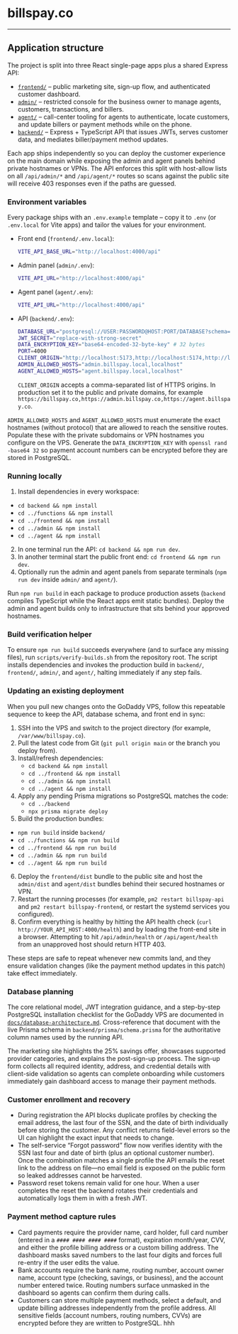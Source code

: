 # billspay.co


---

## Application structure

The project is split into three React single-page apps plus a shared Express API:

* [`frontend/`](frontend/) – public marketing site, sign-up flow, and authenticated customer dashboard.
* [`admin/`](admin/) – restricted console for the business owner to manage agents, customers, transactions, and billers.
* [`agent/`](agent/) – call-center tooling for agents to authenticate, locate customers, and update billers or payment methods while on the phone.
* [`backend/`](backend/) – Express + TypeScript API that issues JWTs, serves customer data, and mediates biller/payment method updates.

Each app ships independently so you can deploy the customer experience on the main domain while exposing the admin and agent panels behind private hostnames or VPNs. The API enforces this split with host-allow lists on all `/api/admin/*` and `/api/agent/*` routes so scans against the public site will receive 403 responses even if the paths are guessed.

### Environment variables

Every package ships with an `.env.example` template – copy it to `.env` (or `.env.local` for Vite apps) and tailor the values for your environment.

* Front end (`frontend/.env.local`):
  ```bash
  VITE_API_BASE_URL="http://localhost:4000/api"
  ```

* Admin panel (`admin/.env`):
  ```bash
  VITE_API_URL="http://localhost:4000/api"
  ```

* Agent panel (`agent/.env`):
  ```bash
  VITE_API_URL="http://localhost:4000/api"
  ```

* API (`backend/.env`):
  ```bash
  DATABASE_URL="postgresql://USER:PASSWORD@HOST:PORT/DATABASE?schema=public"
  JWT_SECRET="replace-with-strong-secret"
  DATA_ENCRYPTION_KEY="base64-encoded-32-byte-key" # 32 bytes
  PORT=4000
  CLIENT_ORIGIN="http://localhost:5173,http://localhost:5174,http://localhost:5175"
  ADMIN_ALLOWED_HOSTS="admin.billspay.local,localhost"
  AGENT_ALLOWED_HOSTS="agent.billspay.local,localhost"
  ```

  `CLIENT_ORIGIN` accepts a comma-separated list of HTTPS origins. In production set it to the public and private domains, for example `https://billspay.co,https://admin.billspay.co,https://agent.billspay.co`.

`ADMIN_ALLOWED_HOSTS` and `AGENT_ALLOWED_HOSTS` must enumerate the exact hostnames (without protocol) that are allowed to reach the sensitive routes. Populate these with the private subdomains or VPN hostnames you configure on the VPS. Generate the `DATA_ENCRYPTION_KEY` with `openssl rand -base64 32` so payment account numbers can be encrypted before they are stored in PostgreSQL.

### Running locally

1. Install dependencies in every workspace:
* `cd backend && npm install`
* `cd ../functions && npm install`
* `cd ../frontend && npm install`
* `cd ../admin && npm install`
* `cd ../agent && npm install`
2. In one terminal run the API: `cd backend && npm run dev`.
3. In another terminal start the public front end: `cd frontend && npm run dev`.
4. Optionally run the admin and agent panels from separate terminals (`npm run dev` inside `admin/` and `agent/`).

Run `npm run build` in each package to produce production assets (`backend` compiles TypeScript while the React apps emit static bundles). Deploy the admin and agent builds only to infrastructure that sits behind your approved hostnames.

### Build verification helper

To ensure `npm run build` succeeds everywhere (and to surface any missing files), run `scripts/verify-builds.sh` from the repository root. The script installs dependencies and invokes the production build in `backend/`, `frontend/`, `admin/`, and `agent/`, halting immediately if any step fails.

### Updating an existing deployment

When you pull new changes onto the GoDaddy VPS, follow this repeatable sequence to keep the API, database schema, and front end in sync:

1. SSH into the VPS and switch to the project directory (for example, `/var/www/billspay.co`).
2. Pull the latest code from Git (`git pull origin main` or the branch you deploy from).
3. Install/refresh dependencies:
   * `cd backend && npm install`
   * `cd ../frontend && npm install`
   * `cd ../admin && npm install`
   * `cd ../agent && npm install`
4. Apply any pending Prisma migrations so PostgreSQL matches the code:
   * `cd ../backend`
   * `npx prisma migrate deploy`
5. Build the production bundles:
* `npm run build` inside `backend/`
* `cd ../functions && npm run build`
* `cd ../frontend && npm run build`
* `cd ../admin && npm run build`
* `cd ../agent && npm run build`
6. Deploy the `frontend/dist` bundle to the public site and host the `admin/dist` and `agent/dist` bundles behind their secured hostnames or VPN.
7. Restart the running processes (for example, `pm2 restart billspay-api` and `pm2 restart billspay-frontend`, or restart the systemd services you configured).
8. Confirm everything is healthy by hitting the API health check (`curl http://YOUR_API_HOST:4000/health`) and by loading the front-end site in a browser. Attempting to hit `/api/admin/health` or `/api/agent/health` from an unapproved host should return HTTP 403.

These steps are safe to repeat whenever new commits land, and they ensure validation changes (like the payment method updates in this patch) take effect immediately.

### Database planning

The core relational model, JWT integration guidance, and a step-by-step PostgreSQL installation checklist for the GoDaddy VPS are documented in [`docs/database-architecture.md`](docs/database-architecture.md). Cross-reference that document with the live Prisma schema in `backend/prisma/schema.prisma` for the authoritative column names used by the running API.

The marketing site highlights the 25% savings offer, showcases supported provider categories, and explains the post-sign-up process. The sign-up form collects all required identity, address, and credential details with client-side validation so agents can complete onboarding while customers immediately gain dashboard access to manage their payment methods.

### Customer enrollment and recovery

* During registration the API blocks duplicate profiles by checking the email address, the last four of the SSN, and the date of birth individually before storing the customer. Any conflict returns field-level errors so the UI can highlight the exact input that needs to change.
* The self-service “Forgot password” flow now verifies identity with the SSN last four and date of birth (plus an optional customer number). Once the combination matches a single profile the API emails the reset link to the address on file—no email field is exposed on the public form so leaked addresses cannot be harvested.
* Password reset tokens remain valid for one hour. When a user completes the reset the backend rotates their credentials and automatically logs them in with a fresh JWT.

### Payment method capture rules

* Card payments require the provider name, card holder, full card number (entered in a `#### #### #### ####` format), expiration month/year, CVV, and either the profile billing address or a custom billing address. The dashboard masks saved numbers to the last four digits and forces full re-entry if the user edits the value.
* Bank accounts require the bank name, routing number, account owner name, account type (checking, savings, or business), and the account number entered twice. Routing numbers surface unmasked in the dashboard so agents can confirm them during calls.
* Customers can store multiple payment methods, select a default, and update billing addresses independently from the profile address. All sensitive fields (account numbers, routing numbers, CVVs) are encrypted before they are written to PostgreSQL.
hhh
